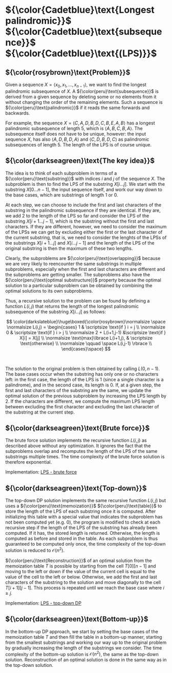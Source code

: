 # ${\color{Cadetblue}\text{Longest palindromic}}$ ${\color{Cadetblue}\text{subsequence}}$ ${\color{Cadetblue}\text{(LPS)}}$

## ${\color{rosybrown}\text{Problem}}$

Given a sequence $X = \langle x_0, x_1, \ldots, x_{n-1} \rangle$, we want to find the longest palindromic subsequence of $X$. A ${\color{peru}\text{subsequence}}$ is derived from a given sequence by deleting some or no elements from it without changing the order of the remaining elements. Such a sequence is ${\color{peru}\text{palindromic}}$ if it reads the same forwards and backwards.

For example, the sequence $X = \langle C, A, D, B, D, C, B, E, A, B \rangle$ has a longest palindromic subsequence of length 5, which is $\langle A, B, C, B, A \rangle$. The subsequence itself does not have to be unique, however: the input sequence $X$, has also $\langle A, D, B, D, A \rangle$ and $\langle C, D, B, D, C \rangle$ as palindromic subsequences of length 5. The length of the LPS is of course unique.

## ${\color{darkseagreen}\text{The key idea}}$

The idea is to think of each subproblem in terms of a ${\color{peru}\text{substring}}$ with indices $i$ and $j$ of the sequence $X$. The subproblem is then to find the LPS of the substring $X[i \ldots j]$. We start with the substring $X[0 \ldots n-1]$, the input sequence itself, and work our way down to the base cases, which are substrings of length $1$ or $0$.

At each step, we can choose to include the first and last characters of the substring in the palindromic subsequence if they are identical. If they are, we add $2$ to the length of the LPS so far and consider the LPS of the substring $X[i+1 \ldots j-1]$, which is the substring without the first and last characters. If they are different, however, we need to consider the maximum of the LPSs we can get by excluding either the first or the last character of the current substring, that is, we need to consider the lenghts of the LPSs of the substrings $X[i+1 \ldots j]$ and $X[i \ldots j-1]$ and the length of the LPS of the original substring is then the maximum of these two lengths.

Clearly, the subproblems are ${\color{peru}\text{overlapping}}$ because we are very likely to reencounter the same substrings in multiple subproblems, especially when the first and last characters are different and the subproblems are getting smaller. The subproblems also have the ${\color{peru}\text{optimal substructure}}$ property because the optimal solution to a particular subproblem can be obtained by combining the optimal solutions to its own subproblems.

Thus, a recursive solution to the problem can be found by defining a function $L(i,j)$ that returns the length of the longest palindromic subsequence of the substring $X[i \ldots j]$ as follows:
<br />

$$
\color{darkslateblue}\huge\boxed{\color{rosybrown}\normalsize \space
\normalsize L(i,j) = \begin{cases} 1 & \scriptsize \text{if } i = j \\
\normalsize 0 & \scriptsize \text{if } i > j \\
\normalsize 2 + L(i+1,j-1) &\scriptsize \text{if } X[i] = X[j] \\
\normalsize \text{max}\lbrace L(i+1,j), & \scriptsize \text{otherwise} \\
\normalsize \qquad \space L(i,j-1) \rbrace  \\
\end{cases}\space}
$$

<br />

The solution to the original problem is then obtained by calling $L(0,n-1)$. The base cases occur when the substring has only one or no characters left: in the first case, the length of the LPS is $1$ (since a single character is a palindrome), and in the second case, its length is $0$. If, at a given step, the first and last characters of the substring are the same, we update the optimal solution of the previous subproblem by increasing the LPS length by 2. If the characters are different, we compute the maximum LPS length between excluding the first character and excluding the last character of the substring at the current step.

## ${\color{darkseagreen}\text{Brute force}}$

The brute force solution implements the recursive function $L(i,j)$ as described above without any optimization. It ignores the fact that the subproblems overlap and recomputes the length of the LPS of the same substrings multiple times. The time complexity of the brute force solution is therefore exponential.

Implementation: [LPS - brute force](https://github.com/pl3onasm/Algorithms/tree/main/algorithms/dynamic-programming/longest-palin-sub/lps-1.c)

## ${\color{darkseagreen}\text{Top-down}}$

The top-down DP solution implements the same recursive function $L(i,j)$ but uses a ${\color{peru}\text{memoization}}$ ${\color{peru}\text{table}}$ to store the length of the LPS of each substring once it is computed. After initializing this table with a special value that indicates the subproblem has not been computed yet (e.g. $0$), the program is modified to check at each recursive step if the length of the LPS of the substring has already been computed. If it has, the stored length is returned. Otherwise, the length is computed as before and stored in the table. As each subproblem is thus guaranteed to be computed only once, the time complexity of the top-down solution is reduced to $\mathcal{O}(n^2)$.

${\color{peru}\text{Reconstruction}}$ of an optimal solution from the memoization table $T$ is possible by starting from the cell $T[0][n-1]$ and moving to the left or down if the value of the current cell is equal to the value of the cell to the left or below. Otherwise, we add the first and last characters of the substring to the solution and move diagonally to the cell $T[i+1][j-1]$. This process is repeated until we reach the base case where $i \geq j$.

Implementation: [LPS - top-down DP](https://github.com/pl3onasm/Algorithms/tree/main/algorithms/dynamic-programming/longest-palin-sub/lps-2.c)

## ${\color{darkseagreen}\text{Bottom-up}}$

In the bottom-up DP approach, we start by setting the base cases of the memoization table $T$ and then fill the table in a bottom-up manner, starting from the smallest substrings and working our way up to the original problem by gradually increasing the length of the substrings we consider. The time complexity of the bottom-up solution is $\mathcal{O}(n^2)$, the same as the top-down solution. Reconstruction of an optimal solution is done in the same way as in the top-down solution.
